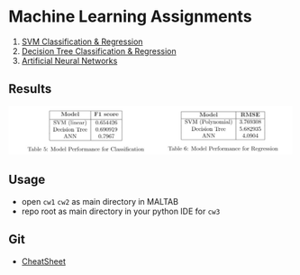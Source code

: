 
# Machine Learning Assignments
1. [SVM Classification & Regression](cw1)
2. [Decision Tree Classification & Regression](cw2)
3. [Artificial Neural Networks](cw3)

## Results
<p align="center" float="left">
  <img src="cw3\results\result.jpg" width="700"/>
</p>

## Usage
- open `cw1` `cw2` as main directory in MALTAB
- repo root as main directory in your python IDE for `cw3`

## Git
- [CheatSheet](GITCHEATSHEET.md)